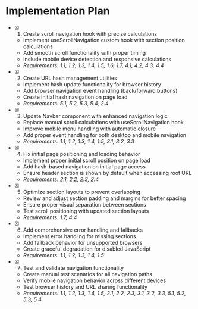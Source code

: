 # Implementation Plan

- [x] 1. Create scroll navigation hook with precise calculations


  - Implement useScrollNavigation custom hook with section position calculations
  - Add smooth scroll functionality with proper timing
  - Include mobile device detection and responsive calculations
  - _Requirements: 1.1, 1.2, 1.3, 1.4, 1.5, 1.6, 1.7, 4.1, 4.2, 4.3, 4.4_

- [x] 2. Create URL hash management utilities


  - Implement hash update functionality for browser history
  - Add browser navigation event handling (back/forward buttons)
  - Create initial hash navigation on page load
  - _Requirements: 5.1, 5.2, 5.3, 5.4, 2.4_

- [x] 3. Update Navbar component with enhanced navigation logic


  - Replace manual scroll calculations with useScrollNavigation hook
  - Improve mobile menu handling with automatic closure
  - Add proper event handling for both desktop and mobile navigation
  - _Requirements: 1.1, 1.2, 1.3, 1.4, 1.5, 3.1, 3.2, 3.3_

- [x] 4. Fix initial page positioning and loading behavior


  - Implement proper initial scroll position on page load
  - Add hash-based navigation on initial page access
  - Ensure header section is shown by default when accessing root URL
  - _Requirements: 2.1, 2.2, 2.3, 2.4_

- [x] 5. Optimize section layouts to prevent overlapping


  - Review and adjust section padding and margins for better spacing
  - Ensure proper visual separation between sections
  - Test scroll positioning with updated section layouts
  - _Requirements: 1.7, 4.4_

- [x] 6. Add comprehensive error handling and fallbacks


  - Implement error handling for missing sections
  - Add fallback behavior for unsupported browsers
  - Create graceful degradation for disabled JavaScript
  - _Requirements: 1.1, 1.2, 1.3, 1.4, 1.5_

- [x] 7. Test and validate navigation functionality



  - Create manual test scenarios for all navigation paths
  - Verify mobile navigation behavior across different devices
  - Test browser history and URL sharing functionality
  - _Requirements: 1.1, 1.2, 1.3, 1.4, 1.5, 2.1, 2.2, 2.3, 3.1, 3.2, 3.3, 5.1, 5.2, 5.3, 5.4_